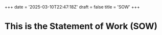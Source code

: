 +++
date = '2025-03-10T22:47:18Z'
draft = false
title = 'SOW'
+++

# This is the Statement of Work (SOW)  

